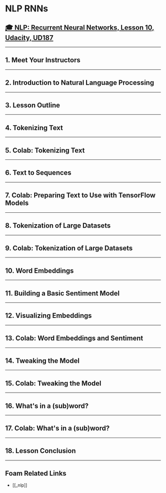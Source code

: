 # NLP RNNs

## [🎓 NLP: Recurrent Neural Networks, Lesson 10, Udacity, UD187](https://classroom.udacity.com/courses/ud187/lessons/52b95146-ddb7-471c-9237-20fb24d25237/concepts/0435d8ae-25af-4482-80f2-5e580976b4ab)

---

## **1. Meet Your Instructors**

---

## **2. Introduction to Natural Language Processing**

---

## **3. Lesson Outline**

---

## **4. Tokenizing Text**

---

## **5. Colab: Tokenizing Text**

---

## **6. Text to Sequences**

---

## **7. Colab: Preparing Text to Use with TensorFlow Models**

---

## **8. Tokenization of Large Datasets**

---

## **9. Colab: Tokenization of Large Datasets**

---

## **10. Word Embeddings**

---

## **11. Building a Basic Sentiment Model**

---

## **12. Visualizing Embeddings**

---

## **13. Colab: Word Embeddings and Sentiment**

---

## **14. Tweaking the Model**

---

## **15. Colab: Tweaking the Model**

---

## **16. What's in a (sub)word?**

---

## **17. Colab: What's in a (sub)word?**

---

## **18. Lesson Conclusion**

---

## Foam Related Links

- [[_nlp]]
